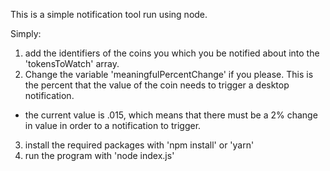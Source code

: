 This is a simple notification tool run using node.

Simply:

1. add the identifiers of the coins you which you be notified about into the 'tokensToWatch' array.
2. Change the variable 'meaningfulPercentChange' if you please. This is the percent that the value of the coin needs to trigger a desktop notification.
  - the current value is .015, which means that there must be a 2% change in value in order to a notification to trigger.

3. install the required packages with 'npm install' or 'yarn'
4. run the program with 'node index.js'

